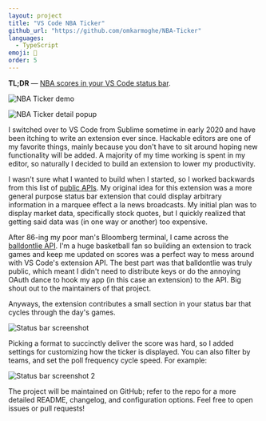 ```yaml
---
layout: project
title: "VS Code NBA Ticker"
github_url: "https://github.com/omkarmoghe/NBA-Ticker"
languages:
  - TypeScript
emoji: 🏀
order: 5
---
```


**TL;DR** &mdash; [NBA scores in your VS Code status bar](https://marketplace.visualstudio.com/items?itemName=omkarmoghe.nba-ticker).

![NBA Ticker demo](https://i.imgur.com/EfQzKgb.gif)

![NBA Ticker detail popup](https://imgur.com/dW8HKoh.png)

I switched over to VS Code from Sublime sometime in early 2020 and have been itching to write an extension ever since. Hackable editors are one of my favorite things, mainly because you don't have to sit around hoping new functionality will be added. A majority of my time working is spent in my editor, so naturally I decided to build an extension to lower my productivity.

I wasn't sure what I wanted to build when I started, so I worked backwards from this list of [public APIs](https://github.com/public-apis/public-apis). My original idea for this extension was a more general purpose status bar extension that could display arbitrary information in a marquee effect a la news broadcasts. My initial plan was to display market data, specifically stock quotes, but I quickly realized that getting said data was (in one way or another) too expensive.

After 86-ing my poor man's Bloomberg terminal, I came across the [balldontlie API](https://www.balldontlie.io/#introduction). I'm a huge basketball fan so building an extension to track games and keep me updated on scores was a perfect way to mess around with VS Code's extension API. The best part was that balldontlie was truly public, which meant I didn't need to distribute keys or do the annoying OAuth dance to hook my app (in this case an extension) to the API. Big shout out to the maintainers of that project.

Anyways, the extension contributes a small section in your status bar that cycles through the day's games.

![Status bar screenshot](https://i.imgur.com/X3ztw8Q.png)

Picking a format to succinctly deliver the score was hard, so I added settings for customizing how the ticker is displayed. You can also filter by teams, and set the poll frequency cycle speed. For example:

![Status bar screenshot 2](https://i.imgur.com/pXTZVSo.png)

The project will be maintained on GitHub; refer to the repo for a more detailed README, changelog, and configuration options. Feel free to open issues or pull requests!
